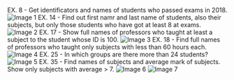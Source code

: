 
EX. 8 - Get identificators and names of students who passed exams in 2018.
![Image 1](https://github.com/AshleyBlair/SQL/blob/master/LAB4/screenshots/8.jpg)
EX. 14 - Find out first namr and last name of students, also their subjects, but only those students who have got at least 8 at exams.
![Image 2](https://github.com/AshleyBlair/SQL/blob/master/LAB4/screenshots/14.jpg)
EX. 17 - Show full names of professors who taught at least a subject to the student whose ID is 100.
![Image 3](https://github.com/AshleyBlair/SQL/blob/master/LAB4/screenshots/17.jpg)
EX. 18 - Find full names of professors who taught only subjects with less than 60 hours each.
![Image 4](https://github.com/AshleyBlair/SQL/blob/master/LAB4/screenshots/18.jpg)
EX. 25 - In which groups are there more than 24 students?
![Image 5](https://github.com/AshleyBlair/SQL/blob/master/LAB4/screenshots/25.jpg)
EX. 35 -  Find names of subjects and average mark of subjects. Show only subjects with average > 7.
![Image 6](https://github.com/AshleyBlair/SQL/blob/master/LAB4/screenshots/35.jpg)
![Image 7](https://github.com/AshleyBlair/SQL/blob/master/LAB4/screenshots/35_2.jpg)
